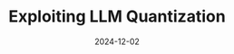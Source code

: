 ---
layout: post
title: "Exploiting LLM Quantization"
date: 2024-12-02
categories: research
authors: "Kazuki Egashira, Mark Vero, Robin Staab, <u>Jingxuan He</u>, Martin Vechev"
venue: "Neural Information Processing Systems (NeurIPS)"
venue1: "ICML Workshop on the Next Generation of AI Safety"
award1: "Oral"
date1: 2024-07-01
paper: https://arxiv.org/pdf/2405.18137
code: https://github.com/eth-sri/llm-quantization-attack
website: https://llm-quantization-attack.org/
---